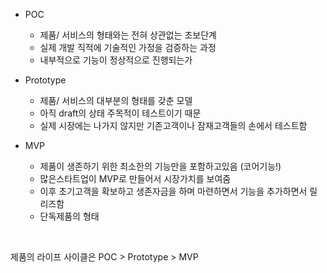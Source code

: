 - POC
  - 제품/ 서비스의 형태와는 전혀 상관없는 초보단계
  - 실제 개발 직적에 기술적인 가정을 검증하는 과정
  - 내부적으로 기능이 정상적으로 진행되는가

- Prototype
  - 제품/ 서비스의 대부분의 형태를 갖춘 모델
  - 아직 draft의 상태 주목적이 테스트이기 때문
  - 실제 시장에는 나가지 않지만 기존고객이나 잠재고객들의 손에서 테스트함

- MVP
  - 제품이 생존하기 위한 최소한의 기능만을 포함하고있음 (코어기능!)
  - 많은스타트업이 MVP로 만들어서 시장가치를 보여줌 
  - 이후 초기고객을 확보하고 생존자금을 하며 마련하면서 기능을 추가하면서 릴리즈함
  - 단독제품의 형태

​	

제품의 라이프 사이클은 POC > Prototype > MVP





